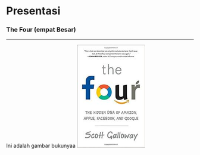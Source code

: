 # Presentasi 
### The Four (empat Besar)

---
Ini adalah gambar bukunyaa
![Flux Expained]( https://raw.githubusercontent.com/kamalok/presentasi-the-four/master/download.jpeg )
